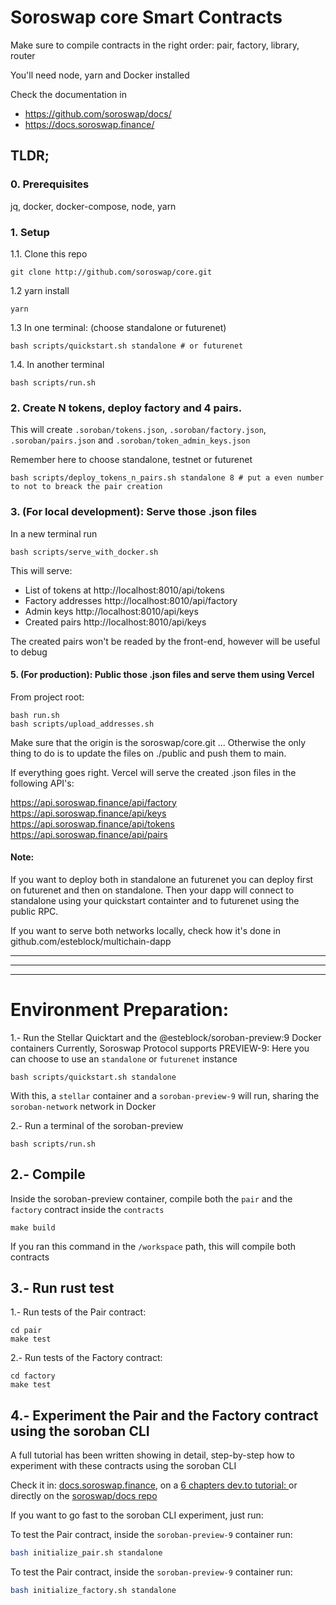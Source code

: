 # Soroswap core Smart Contracts
Make sure to compile contracts in the right order: pair, factory, library, router

You'll need node, yarn and Docker installed


Check the documentation in
- https://github.com/soroswap/docs/
- https://docs.soroswap.finance/

## TLDR;
### 0. Prerequisites
jq, docker, docker-compose, node, yarn

### 1. Setup 
1.1. Clone this repo
```
git clone http://github.com/soroswap/core.git
```
1.2 yarn install
```
yarn 
```
1.3 In one terminal: (choose standalone or futurenet)
```
bash scripts/quickstart.sh standalone # or futurenet
```
1.4. In another terminal
```
bash scripts/run.sh
```

### 2. Create N tokens, deploy factory and 4 pairs.

This will create `.soroban/tokens.json`, `.soroban/factory.json`, `.soroban/pairs.json` and `.soroban/token_admin_keys.json`

Remember here to choose standalone, testnet or futurenet
```
bash scripts/deploy_tokens_n_pairs.sh standalone 8 # put a even number to not to breack the pair creation
```

### 3. (For local development): Serve those .json files 

In a new terminal run

```
bash scripts/serve_with_docker.sh
```
This will serve:
- List of tokens at http://localhost:8010/api/tokens
- Factory addresses http://localhost:8010/api/factory
- Admin keys http://localhost:8010/api/keys
- Created pairs http://localhost:8010/api/keys

The created pairs won't be readed by the front-end, however will be useful to debug

#### 5. (For production): Public those .json files and serve them using Vercel
From project root:
```
bash run.sh
bash scripts/upload_addresses.sh
```
Make sure that the origin is the soroswap/core.git ... Otherwise the only thing to do is to update the files on ./public and push them to main.

If everything goes right. Vercel will serve the created .json files in the following API's:

https://api.soroswap.finance/api/factory
https://api.soroswap.finance/api/keys
https://api.soroswap.finance/api/tokens
https://api.soroswap.finance/api/pairs


#### Note:
If you want to deploy both in standalone an futurenet you can deploy first on futurenet and then on standalone. Then your dapp will connect to standalone using your quickstart containter and to futurenet using the public RPC.

If you want to serve both networks locally, check how it's done in github.com/esteblock/multichain-dapp

____
____
____


# Environment Preparation:
 
1.- Run the Stellar Quicktart and the @esteblock/soroban-preview:9 Docker containers
Currently, Soroswap Protocol supports PREVIEW-9:
Here you can choose to use an `standalone` or `futurenet` instance 
```
bash scripts/quickstart.sh standalone
```
With this, a `stellar` container and a `soroban-preview-9` will run, sharing the `soroban-network` network in Docker

2.- Run a terminal of the soroban-preview
```
bash scripts/run.sh
```

## 2.- Compile
Inside the soroban-preview container, compile both the `pair` and the `factory` contract inside the `contracts`
```
make build
```
If you ran this command in the `/workspace` path, this will compile both contracts

## 3.- Run rust test
1.- Run tests of the Pair contract:
```
cd pair
make test
```
2.- Run tests of the Factory contract:
```
cd factory
make test
```

## 4.- Experiment the Pair and the Factory contract using the soroban CLI

A full tutorial has been written showing in detail, step-by-step how to experiment with these contracts using the soroban CLI

Check it in: [docs.soroswap.finance](https://docs.soroswap.finance/), on a [6 chapters dev.to tutorial: ](https://dev.to/esteblock/series/22986) or directly on the [soroswap/docs repo](https://github.com/soroswap/docs)

If you want to go fast to the soroban CLI experiment, just run:

To test the Pair contract, inside the `soroban-preview-9` container run:
```bash
bash initialize_pair.sh standalone
```

To test the Pair contract, inside the `soroban-preview-9` container run:
```bash
bash initialize_factory.sh standalone
```
